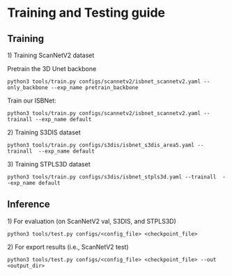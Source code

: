 # Training and Testing guide

## Training

1\) Training ScanNetV2 dataset

Pretrain the 3D Unet backbone

```
python3 tools/train.py configs/scannetv2/isbnet_scannetv2.yaml --only_backbone --exp_name pretrain_backbone
```

Train our ISBNet:

```
python3 tools/train.py configs/scannetv2/isbnet_scannetv2.yaml --trainall --exp_name default
```

2\) Training S3DIS dataset

```
python3 tools/train.py configs/s3dis/isbnet_s3dis_area5.yaml --trainall  --exp_name default
```

3\) Training STPLS3D dataset

```
python3 tools/train.py configs/s3dis/isbnet_stpls3d.yaml --trainall  --exp_name default
```

## Inference

1\) For evaluation (on ScanNetV2 val, S3DIS, and STPLS3D)

```
python3 tools/test.py configs/<config_file> <checkpoint_file>
```

2\) For export results (i.e., ScanNetV2 test)

```
python3 tools/test.py configs/<config_file> <checkpoint_file> --out <output_dir>
```